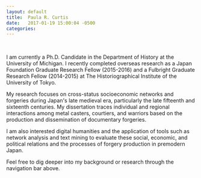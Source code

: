 ```yaml
---
layout: default
title:  Paula R. Curtis
date:   2017-01-19 15:00:04 -0500
categories:
---
```



<p>&nbsp;</p>

<p class="indent">I am currently a Ph.D. Candidate in the Department of History at the University of Michigan. I recently completed overseas research as a Japan Foundation Graduate Research Fellow (2015-2016) and a Fulbright Graduate Research Fellow (2014-2015) at The Historiographical Institute of the University of Tokyo.</p>

<p class="indent">My research focuses on cross-status socioeconomic networks and forgeries during Japan's late medieval era, particularly the late fifteenth and sixteenth centuries. My dissertation traces individual and regional interactions among metal casters, courtiers, and warriors based on the production and dissemination of documentary forgeries.</p>

<p class="indent">I am also interested digital humanities and the application of tools such as network analysis and text mining to evaluate these social, economic, and political relations and the processes of forgery production in premodern Japan.</p>

<p class="indent">Feel free to dig deeper into my background or research through the navigation bar above.</p>
